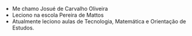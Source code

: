 - Me chamo Josué de Carvalho Oliveira
- Leciono na escola Pereira de Mattos
- Atualmente leciono aulas de Tecnologia, Matemática e Orientação de Estudos.

